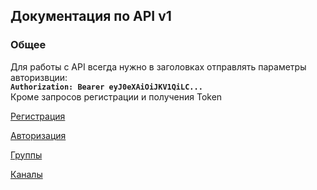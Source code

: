 ## Документация по API v1

### Общее 

Для работы с API всегда нужно в заголовках отправлять параметры авторизвции:<br>
**`Authorization: Bearer eyJ0eXAiOiJKV1QiLC...`** <br>
Кроме запросов регистрации и получения Token

[Регистрация](reg.md) 

[Авторизация](auth.md)

[Группы](group.md)

[Каналы](channel.md)